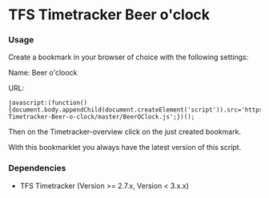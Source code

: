 # TFS Timetracker Beer o'clock

### Usage
Create a bookmark in your browser of choice with the following settings:

Name: Beer o'cloock

URL:
```
javascript:(function(){document.body.appendChild(document.createElement('script')).src='https://raw.githack.com/tbandixen/TFS-Timetracker-Beer-o-clock/master/BeerOClock.js';})();
```
Then on the Timetracker-overview click on the just created bookmark.

With this bookmarklet you always have the latest version of this script.

### Dependencies
* TFS Timetracker (Version >= 2.7.x, Version < 3.x.x)
